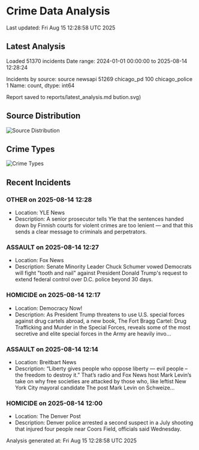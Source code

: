 # Crime Data Analysis
Last updated: Fri Aug 15 12:28:58 UTC 2025

## Latest Analysis

Loaded 51370 incidents
Date range: 2024-01-01 00:00:00 to 2025-08-14 12:28:24

Incidents by source:
source
newsapi           51269
chicago_pd          100
chicago_police        1
Name: count, dtype: int64

Report saved to reports/latest_analysis.md
bution.svg)

## Source Distribution
![Source Distribution](images/source_distribution.svg)

## Crime Types
![Crime Types](images/crime_types.svg)

## Recent Incidents

### OTHER on 2025-08-14 12:28
- Location: YLE News
- Description: A senior prosecutor tells Yle that the sentences handed down by Finnish courts for violent crimes are too lenient — and that this sends a clear message to criminals and perpetrators.


### ASSAULT on 2025-08-14 12:27
- Location: Fox News
- Description: Senate Minority Leader Chuck Schumer vowed Democrats will fight "tooth and nail" against President Donald Trump's request to extend federal control over D.C. police beyond 30 days.


### HOMICIDE on 2025-08-14 12:17
- Location: Democracy Now!
- Description: As President Trump threatens to use U.S. special forces against drug cartels abroad, a new book, The Fort Bragg Cartel: Drug Trafficking and Murder in the Special Forces, reveals some of the most secretive and elite special forces in the Army are heavily invo…


### ASSAULT on 2025-08-14 12:14
- Location: Breitbart News
- Description: “Liberty gives people who oppose liberty — evil people – the freedom to destroy it.” That’s radio and Fox News host Mark Levin’s take on why free societies are attacked by those who, like leftist New York City mayoral candidate
The post Mark Levin on Schweize…


### HOMICIDE on 2025-08-14 12:00
- Location: The Denver Post
- Description: Denver police arrested a second suspect in a July shooting that injured four people near Coors Field, officials said Wednesday.

Analysis generated at: Fri Aug 15 12:28:58 UTC 2025
